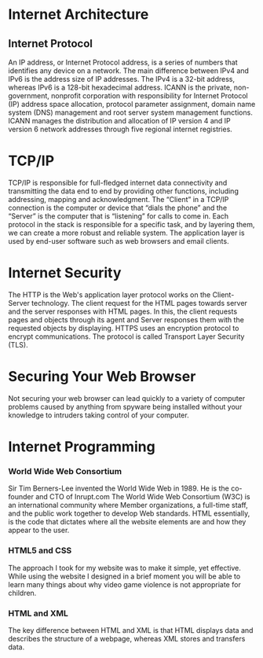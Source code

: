 # Internet Architecture 
## Internet Protocol
An IP address, or Internet Protocol address, is a series of numbers that identifies any device on a network. The main difference between IPv4 and IPv6 is the address size of IP addresses. The IPv4 is a 32-bit address, whereas IPv6 is a 128-bit hexadecimal address.
ICANN is the private, non-government, nonprofit corporation with responsibility for Internet Protocol (IP) address space allocation, protocol parameter assignment, domain name system (DNS) management and root server system management functions. ICANN manages the distribution and allocation of IP version 4 and IP version 6 network addresses through five regional internet registries.
#  TCP/IP
TCP/IP is responsible for full-fledged internet data connectivity and transmitting the data end to end by providing other functions, including addressing, mapping and acknowledgment. The “Client” in a TCP/IP connection is the computer or device that “dials the phone” and the “Server” is the computer that is “listening” for calls to come in.
Each protocol in the stack is responsible for a specific task, and by layering them, we can create a more robust and reliable system. The application layer is used by end-user software such as web browsers and email clients.
#  Internet Security
The HTTP is the Web's application layer protocol works on the Client-Server technology. The client request for the HTML pages towards server and the server responses with HTML pages. In this, the client requests pages and objects through its agent and Server responses them with the requested objects by displaying.
HTTPS uses an encryption protocol to encrypt communications. The protocol is called Transport Layer Security (TLS).
# Securing Your Web Browser
Not securing your web browser can lead quickly to a variety of computer problems caused by anything from spyware being installed without your knowledge to intruders taking control of your computer.
#  Internet Programming 
###  World Wide Web Consortium
Sir Tim Berners-Lee invented the World Wide Web in 1989. He is the co-founder and CTO of Inrupt.com The World Wide Web Consortium (W3C) is an international community where Member organizations, a full-time staff, and the public work together to develop Web standards.
HTML essentially, is the code that dictates where all the website elements are and how they appear to the user.
###  HTML5 and CSS
The approach I took for my website was to make it simple, yet effective. While using the website I designed in a brief moment you will be able to learn many things about why video game violence is not appropriate for children.
### HTML and XML
The key difference between HTML and XML is that HTML displays data and describes the structure of a webpage, whereas XML stores and transfers data.
